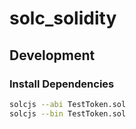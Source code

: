 # solc_solidity

## Development

### Install Dependencies

```bash
solcjs --abi TestToken.sol
solcjs --bin TestToken.sol
```
